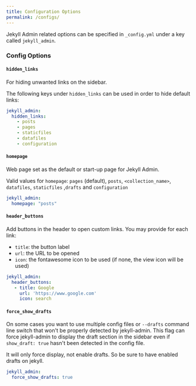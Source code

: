 ```yaml
---
title: Configuration Options
permalink: /configs/
--- 
```


Jekyll Admin related options can be specified in `_config.yml`
under a key called `jekyll_admin`.

### Config Options

#### `hidden_links`

For hiding unwanted links on the sidebar. 

The following keys under `hidden_links` can be used in order to hide default links:

```yaml
jekyll_admin:
  hidden_links:
    - posts
    - pages
    - staticfiles
    - datafiles
    - configuration
```

#### `homepage`

Web page set as the default or start-up page for Jekyll Admin.

Valid values for `homepage`: `pages` (default), `posts`, `<collection_name>`,
`datafiles`, `staticfiles` ,`drafts` and `configuration`

```yaml
jekyll_admin:
  homepage: "posts"
```


#### `header_buttons`

Add buttons in the header to open custom links. You may provide for each link:
- `title`: the button label
- `url`: the URL to be opened
- `icon`: the fontawesome icon to be used (if none, the view icon will be used)

```yaml
jekyll_admin:
  header_buttons:
   - title: Google
     url: 'https://www.google.com'
     icon: search
```


#### `force_show_drafts`

On some cases you want to use multiple config files or `--drafts` command line switch that won't be properly
detected by jekyll-admin. This flag can force jekyll-admin to display the draft section in the sidebar
even if `show_draft: true` hasn't been detected in the config file.

It will only force display, not enable drafts. So be sure to have enabled drafts on jekyll.

```yaml
jekyll_admin:
  force_show_drafts: true
```
